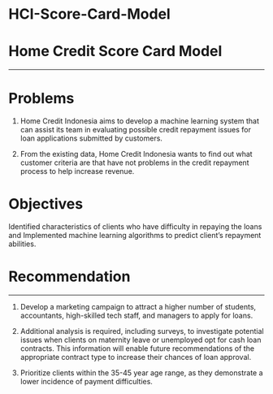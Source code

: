 # HCI-Score-Card-Model
# Home Credit Score Card Model
----

# Problems
1. Home Credit Indonesia aims to develop a machine learning system that can assist its team in evaluating possible credit repayment issues for loan applications submitted by customers.

2. From the existing data, Home Credit Indonesia wants to find out what customer criteria are that have not problems in the credit repayment process to help increase revenue.

# Objectives
Identified characteristics of clients who have difficulty in repaying the loans and Implemented machine learning algorithms to predict client’s repayment abilities.

# Recommendation
----
1. Develop a marketing campaign to attract a higher number of students, accountants, high-skilled tech staff, and managers to apply for loans.

2. Additional analysis is required, including surveys, to investigate potential issues when clients on maternity leave or unemployed opt for cash loan contracts. This information will enable future recommendations of the appropriate contract type to increase their chances of loan approval.

3. Prioritize clients within the 35-45 year age range, as they demonstrate a lower incidence of payment difficulties.
